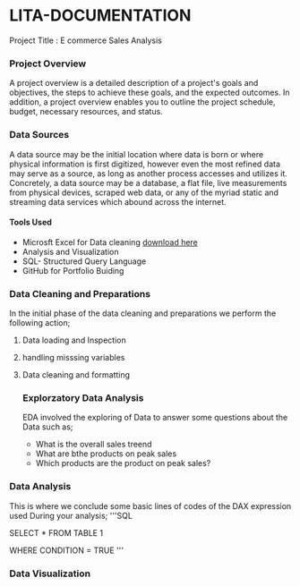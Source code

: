  # LITA-DOCUMENTATION

Project Title : E commerce Sales Analysis 
### Project Overview 
A project overview is a detailed description of a project's goals and objectives, the steps to achieve these goals, and the expected outcomes. In addition, a project overview enables you to outline the project schedule, budget, necessary resources, and status.


### Data Sources
A data source may be the initial location where data is born or where physical information is first digitized, however even the most refined data may serve as a source, as long as another process accesses and utilizes it. Concretely, a data source may be a database, a flat file, live measurements from physical devices, scraped web data, or any of the myriad static and streaming data services which abound across the internet.

#### Tools Used 
- Microsft Excel for Data cleaning [download here](https://www.mocrosoft.com)
- Analysis and Visualization
- SQL- Structured Query Language
- GitHub for Portfolio Buiding 
###  Data Cleaning and Preparations
In the initial phase of the data cleaning and preparations we perform  the following action;

1. Data loading and Inspection
2. handling misssing variables
3. Data cleaning and formatting

   ### Explorzatory Data Analysis
   EDA involved the exploring of Data to answer some questions about the Data such as;
   - What is the overall sales treend
   - What are bthe products on peak sales
   - Which products are the product on peak sales?
   
 ### Data Analysis
 This is where we conclude some basic lines of codes of  the DAX expression used During your analysis;
 '''SQL
 
  SELECT * FROM TABLE 1
  
 WHERE CONDITION = TRUE
 '''

### Data Visualization

